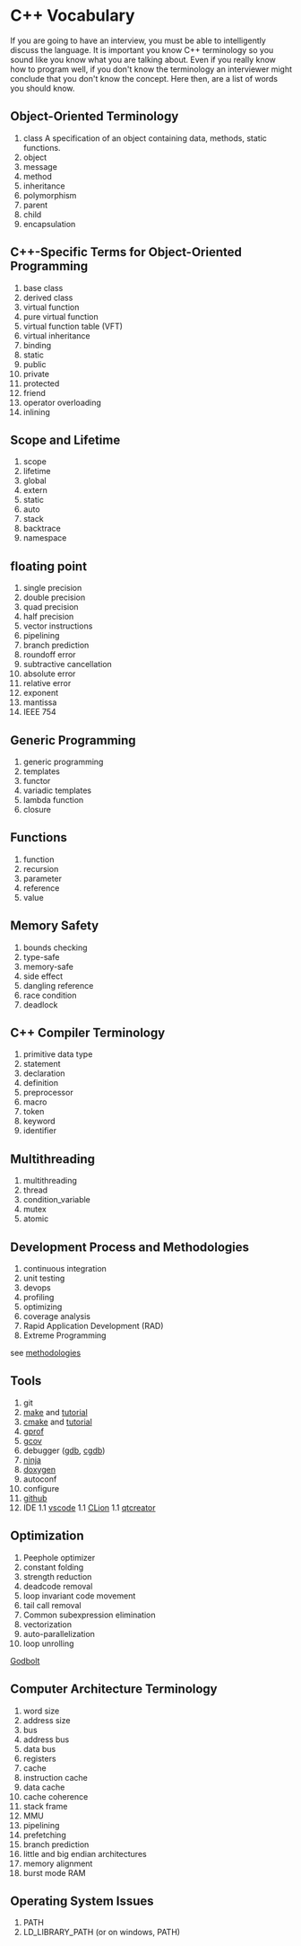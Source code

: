 # C++ Vocabulary

If you are going to have an interview, you must be able to intelligently discuss the language.
It is important you know C++ terminology so you sound like you know what you are talking about.
Even if you really know how to program well, if you don't know the terminology an interviewer might conclude that you don't know the concept. Here then, are a list of words you should know.

## Object-Oriented Terminology
1. class A specification of an object containing data, methods, static functions.
1. object
1. message
1. method
1. inheritance
1. polymorphism
1. parent
1. child
1. encapsulation

## C++-Specific Terms for Object-Oriented Programming

1. base class
1. derived class
1. virtual function
1. pure virtual function
1. virtual function table (VFT)
1. virtual inheritance
1. binding
1. static
1. public
1. private
1. protected
1. friend
1. operator overloading
1. inlining

## Scope and Lifetime
1. scope
1. lifetime
1. global
1. extern
1. static
1. auto
1. stack
1. backtrace
1. namespace

## floating point

1. single precision
1. double precision
1. quad precision
1. half precision
1. vector instructions
1. pipelining
1. branch prediction
1. roundoff error
1. subtractive cancellation
1. absolute error
1. relative error
1. exponent
1. mantissa
1. IEEE 754


## Generic Programming

1. generic programming
1. templates
1. functor
1. variadic templates
1. lambda function
1. closure

## Functions

1. function
1. recursion
1. parameter
1. reference
1. value

## Memory Safety

1. bounds checking
1. type-safe
1. memory-safe
1. side effect
1. dangling reference
1. race condition
1. deadlock

## C++ Compiler Terminology

1. primitive data type
1. statement
1. declaration
1. definition
1. preprocessor
1. macro
1. token
1. keyword
1. identifier

## Multithreading

1. multithreading
1. thread
1. condition_variable
1. mutex
1. atomic

## Development Process and Methodologies

1. continuous integration
1. unit testing
1. devops
1. profiling
1. optimizing
1. coverage analysis
1. Rapid Application Development (RAD)
1. Extreme Programming

see [methodologies](https://newrelic.com/blog/best-practices/programming-methodology-primer)

## Tools

1. git
1. [make](https://www.gnu.org/software/make/manual/) and [tutorial](https://makefiletutorial.com/)
1. [cmake](https://cmake.org/) and [tutorial](https://cmake.org/cmake/help/latest/guide/tutorial/index.html)
1. [gprof](https://users.cs.duke.edu/~ola/courses/programming/gprof.html)
1. [gcov](https://gcc.gnu.org/onlinedocs/gcc/Gcov.html)
1. debugger ([gdb](https://ftp.gnu.org/old-gnu/Manuals/gdb/html_chapter/gdb_toc.html), [cgdb](https://cgdb.github.io/docs/cgdb.html))
1. [ninja](https://ninja-build.org/)
1. [doxygen](https://doxygen.nl/)
1. autoconf
1. configure
1. [github](github.com/)
1. IDE
  1.1 [vscode]()
  1.1 [CLion]()
  1.1 [qtcreator]()

## Optimization

1. Peephole optimizer
1. constant folding
1. strength reduction
1. deadcode removal
1. loop invariant code movement
1. tail call removal
1. Common subexpression elimination
1. vectorization
1. auto-parallelization
1. loop unrolling

[Godbolt](https://queue.acm.org/detail.cfm?id=3372264)

## Computer Architecture Terminology
1. word size
1. address size
1. bus
1. address bus
1. data bus
1. registers
1. cache
1. instruction cache
1. data cache
1. cache coherence
1. stack frame
1. MMU
1. pipelining
1. prefetching
1. branch prediction
1. little and big endian architectures
1. memory alignment
1. burst mode RAM

## Operating System Issues

1. PATH
1. LD_LIBRARY_PATH (or on windows, PATH)
